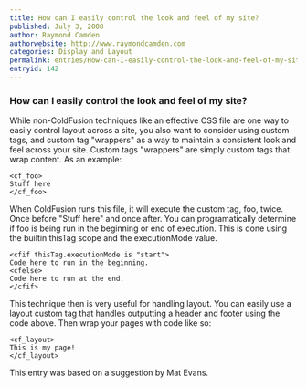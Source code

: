 ```yaml
---
title: How can I easily control the look and feel of my site?
published: July 3, 2008
author: Raymond Camden
authorwebsite: http://www.raymondcamden.com
categories: Display and Layout
permalink: entries/How-can-I-easily-control-the-look-and-feel-of-my-site.html
entryid: 142
---
```


<h3>How can I easily control the look and feel of my site?</h3>

<p>
While non-ColdFusion techniques like an effective CSS file are one way to easily control layout across a site, you also want to consider using custom tags, and custom tag "wrappers" as a way to maintain a consistent look and feel across your site. Custom tags "wrappers" are simply custom tags that wrap content. As an example:
</p>

<pre><code class="language-markup">&lt;cf_foo&gt;
Stuff here
&lt;/cf_foo&gt;
</code></pre>

<p>
When ColdFusion runs this file, it will execute the custom tag, foo, twice. Once before "Stuff here" and once after. You can programatically determine if foo is being run in the beginning or end of execution. This is done using the builtin thisTag scope and the executionMode value.
</p>

<pre><code class="language-markup">&lt;cfif thisTag.executionMode is &quot;start&quot;&gt;
Code here to run in the beginning.
&lt;cfelse&gt;
Code here to run at the end.
&lt;/cfif&gt;
</code></pre>

<p>
This technique then is very useful for handling layout. You can easily use a layout custom tag that handles outputting a header and footer using the code above. Then wrap your pages with code like so:
</p>

<pre><code class="language-markup">&lt;cf_layout&gt;
This is my page!
&lt;/cf_layout&gt;
</code></pre>

<p>
This entry was based on a suggestion by Mat Evans.
</p>



